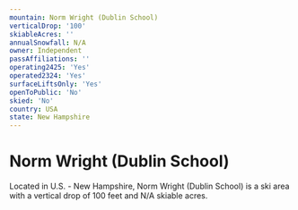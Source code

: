 ```yaml
---
mountain: Norm Wright (Dublin School)
verticalDrop: '100'
skiableAcres: ''
annualSnowfall: N/A
owner: Independent
passAffiliations: ''
operating2425: 'Yes'
operated2324: 'Yes'
surfaceLiftsOnly: 'Yes'
openToPublic: 'No'
skied: 'No'
country: USA
state: New Hampshire
---
```


# Norm Wright (Dublin School)

Located in U.S. - New Hampshire, Norm Wright (Dublin School) is a ski area with a vertical drop of 100 feet and N/A skiable acres.
